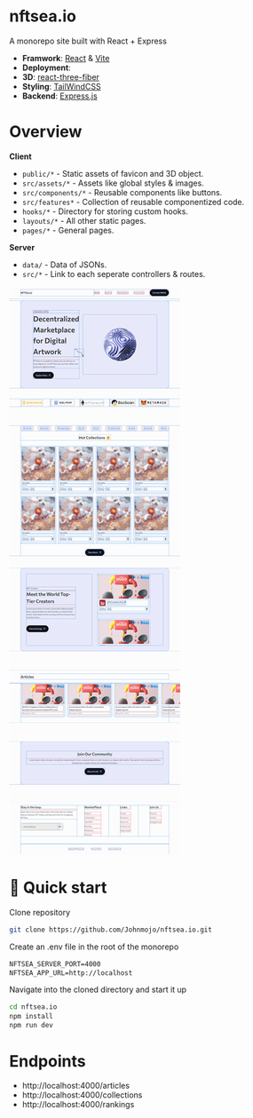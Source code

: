 # nftsea.io

A monorepo site built with React + Express

- **Framwork**: [React](https://reactjs.org/) & [Vite](https://vitejs.dev/)
- **Deployment**: []()
- **3D**: [react-three-fiber](https://github.com/pmndrs/react-three-fiber)
- **Styling**: [TailWindCSS](https://tailwindcss.com/)
- **Backend**: [Express.js](https://expressjs.com/)

# Overview

**Client**

- `public/*` - Static assets of favicon and 3D object.
- `src/assets/*` - Assets like global styles & images.
- `src/components/*` - Reusable components like buttons.
- `src/features*` - Collection of reusable componentized code.
- `hooks/*` - Directory for storing custom hooks.
- `layouts/*` - All other static pages.
- `pages/*` - General pages.

**Server**

- `data/` - Data of JSONs.
- `src/*` - Link to each seperate controllers & routes.

![Outline](https://github.com/Johnmojo/nftsea.io/blob/main/.github/images/outline.png)

# 🚀 Quick start

Clone repository

```sh
git clone https://github.com/Johnmojo/nftsea.io.git
```

Create an .env file in the root of the monorepo

```env
NFTSEA_SERVER_PORT=4000
NFTSEA_APP_URL=http://localhost
```

Navigate into the cloned directory and start it up

```sh
cd nftsea.io
npm install
npm run dev
```

# Endpoints

- http://localhost:4000/articles
- http://localhost:4000/collections
- http://localhost:4000/rankings

